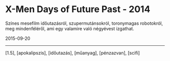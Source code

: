 # X-Men Days of Future Past - 2014

Színes mesefilm időutazásról, szupermutánsokról, toronymagas robotokról, meg mindenféléről, ami egy valamire való négyévest izgathat.

2015-09-20 

----

[1.5], [apokalipszis], [időutazás], [műanyag], [pénzazvan], [scifi]